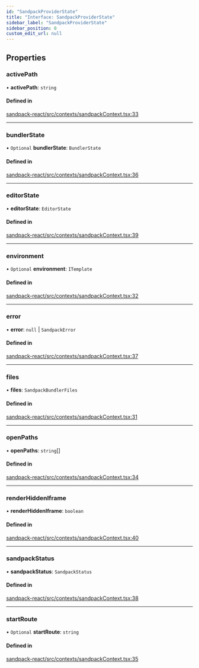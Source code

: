 ```yaml
---
id: "SandpackProviderState"
title: "Interface: SandpackProviderState"
sidebar_label: "SandpackProviderState"
sidebar_position: 0
custom_edit_url: null
---
```


## Properties

### activePath

• **activePath**: `string`

#### Defined in

[sandpack-react/src/contexts/sandpackContext.tsx:33](https://github.com/codesandbox/sandpack/blob/097389f/sandpack-react/src/contexts/sandpackContext.tsx#L33)

___

### bundlerState

• `Optional` **bundlerState**: `BundlerState`

#### Defined in

[sandpack-react/src/contexts/sandpackContext.tsx:36](https://github.com/codesandbox/sandpack/blob/097389f/sandpack-react/src/contexts/sandpackContext.tsx#L36)

___

### editorState

• **editorState**: `EditorState`

#### Defined in

[sandpack-react/src/contexts/sandpackContext.tsx:39](https://github.com/codesandbox/sandpack/blob/097389f/sandpack-react/src/contexts/sandpackContext.tsx#L39)

___

### environment

• `Optional` **environment**: `ITemplate`

#### Defined in

[sandpack-react/src/contexts/sandpackContext.tsx:32](https://github.com/codesandbox/sandpack/blob/097389f/sandpack-react/src/contexts/sandpackContext.tsx#L32)

___

### error

• **error**: ``null`` \| `SandpackError`

#### Defined in

[sandpack-react/src/contexts/sandpackContext.tsx:37](https://github.com/codesandbox/sandpack/blob/097389f/sandpack-react/src/contexts/sandpackContext.tsx#L37)

___

### files

• **files**: `SandpackBundlerFiles`

#### Defined in

[sandpack-react/src/contexts/sandpackContext.tsx:31](https://github.com/codesandbox/sandpack/blob/097389f/sandpack-react/src/contexts/sandpackContext.tsx#L31)

___

### openPaths

• **openPaths**: `string`[]

#### Defined in

[sandpack-react/src/contexts/sandpackContext.tsx:34](https://github.com/codesandbox/sandpack/blob/097389f/sandpack-react/src/contexts/sandpackContext.tsx#L34)

___

### renderHiddenIframe

• **renderHiddenIframe**: `boolean`

#### Defined in

[sandpack-react/src/contexts/sandpackContext.tsx:40](https://github.com/codesandbox/sandpack/blob/097389f/sandpack-react/src/contexts/sandpackContext.tsx#L40)

___

### sandpackStatus

• **sandpackStatus**: `SandpackStatus`

#### Defined in

[sandpack-react/src/contexts/sandpackContext.tsx:38](https://github.com/codesandbox/sandpack/blob/097389f/sandpack-react/src/contexts/sandpackContext.tsx#L38)

___

### startRoute

• `Optional` **startRoute**: `string`

#### Defined in

[sandpack-react/src/contexts/sandpackContext.tsx:35](https://github.com/codesandbox/sandpack/blob/097389f/sandpack-react/src/contexts/sandpackContext.tsx#L35)
